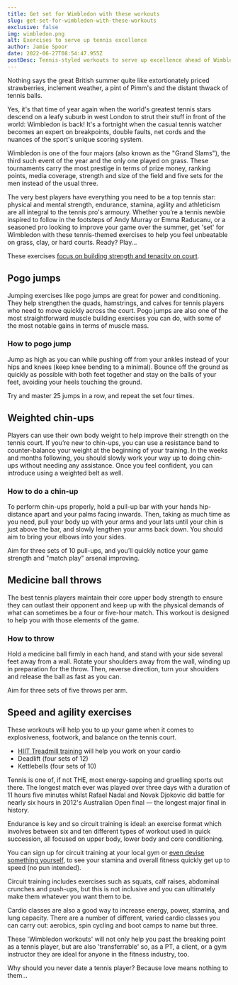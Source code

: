 ```yaml
---
title: Get set for Wimbledon with these workouts
slug: get-set-for-wimbledon-with-these-workouts
exclusive: false
img: wimbledon.png
alt: Exercises to serve up tennis excellence
author: Jamie Spoor
date: 2022-06-27T08:54:47.955Z
postDesc: Tennis-styled workouts to serve up excellence ahead of Wimbledon
---
```

Nothing says the great British summer quite like extortionately priced strawberries, inclement weather, a pint of Pimm's and the distant thwack of tennis balls.

Yes, it's that time of year again when the world's greatest tennis stars descend on a leafy suburb in west London to strut their stuff in front of the world: Wimbledon is back! It's a fortnight when the casual tennis watcher becomes an expert on breakpoints, double faults, net cords and the nuances of the sport's unique scoring system.

Wimbledon is one of the four majors (also known as the "Grand Slams"), the third such event of the year and the only one played on grass. These tournaments carry the most prestige in terms of prize money, ranking points, media coverage, strength and size of the field and five sets for the men instead of the usual three.

The very best players have everything you need to be a top tennis star: physical and mental strength, endurance, stamina, agility and athleticism are all integral to the tennis pro's armoury.
Whether you’re a tennis newbie inspired to follow in the footsteps of Andy Murray or Emma Raducanu, or a seasoned pro looking to improve your game over the summer, get 'set' for Wimbledon with these tennis-themed exercises to help you feel unbeatable on grass, clay, or hard courts. Ready? Play...

These exercises [focus on building strength and tenacity on court](https://traininblocks.com/blog/concurrent-training/).

## Pogo jumps

Jumping exercises like pogo jumps are great for power and conditioning. They help strengthen the quads, hamstrings, and calves for tennis players who need to move quickly across the court. Pogo jumps are also one of the most straightforward muscle building exercises you can do, with some of the most notable gains in terms of muscle mass.  

### How to pogo jump

Jump as high as you can while pushing off from your ankles instead of your hips and knees (keep knee bending to a minimal). Bounce off the ground as quickly as possible with both feet together and stay on the balls of your feet, avoiding your heels touching the ground.  

Try and master 25 jumps in a row, and repeat the set four times.

## Weighted chin-ups

Players can use their own body weight to help improve their strength on the tennis court. If you’re new to chin-ups, you can use a resistance band to counter-balance your weight at the beginning of your training. In the weeks and months following, you should slowly work your way up to doing chin-ups without needing any assistance. Once you feel confident, you can introduce using a weighted belt as well.

### How to do a chin-up

To perform chin-ups properly, hold a pull-up bar with your hands hip-distance apart and your palms facing inwards. Then, taking as much time as you need, pull your body up with your arms and your lats until your chin is just above the bar, and slowly lengthen your arms back down. You should aim to bring your elbows into your sides.

Aim for three sets of 10 pull-ups, and you’ll quickly notice your game strength and "match play" arsenal improving.

## Medicine ball throws

The best tennis players maintain their core upper body strength to ensure they can outlast their opponent and keep up with the physical demands of what can sometimes be a four or five-hour match. This workout is designed to help you with those elements of the game.

### How to throw

Hold a medicine ball firmly in each hand, and stand with your side several feet away from a wall. Rotate your shoulders away from the wall, winding up in preparation for the throw. Then, reverse direction, turn your shoulders and release the ball as fast as you can.

Aim for three sets of five throws per arm.

## Speed and agility exercises

These workouts will help you to up your game when it comes to explosiveness, footwork, and balance on the tennis court.

* [HIIT Treadmill training](https://www.coachmag.co.uk/cardio-workouts/6419/how-to-get-hiit-workouts-right-because-they-re-easy-to-get-wrong) will help you work on your cardio
* Deadlift (four sets of 12)
* Kettlebells (four sets of 10)

Tennis is one of, if not THE, most energy-sapping and gruelling sports out there. The longest match ever was played over three days with a duration of 11 hours five minutes whilst Rafael Nadal and Novak Djokovic did battle for nearly six hours in 2012's Australian Open final — the longest major final in history.

Endurance is key and so circuit training is ideal: an exercise format which involves between six and ten different types of workout used in quick succession, all focused on upper body, lower body and core conditioning.

You can sign up for circuit training at your local gym or [even devise something yourself](https://traininblocks.com/blog/building-your-own-training-programme/), to see your stamina and overall fitness quickly get up to speed (no pun intended).

Circuit training includes exercises such as squats, calf raises, abdominal crunches and push-ups, but this is not inclusive and you can ultimately make them whatever you want them to be.

Cardio classes are also a good way to increase energy, power, stamina, and lung capacity. There are a number of different, varied cardio classes you can carry out: aerobics, spin cycling and boot camps to name but three.

These 'Wimbledon workouts' will not only help you past the breaking point as a tennis player, but are also 'transferrable' so, as a PT, a client, or a gym instructor they are ideal for anyone in the fitness industry, too.

Why should you never date a tennis player? Because love means nothing to them...
